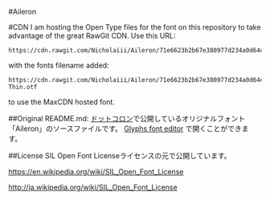 #Aileron

#CDN
I am hosting the Open Type files for the font on this repository to take advantage of the great RawGit CDN. 
Use this URL:
```
https://cdn.rawgit.com/Nicholaiii/Aileron/71e6623b2b67e380977d234a0d64c1fdcf223781/
```
with the fonts filename added:
```
https://cdn.rawgit.com/Nicholaiii/Aileron/71e6623b2b67e380977d234a0d64c1fdcf223781/Aileron-Thin.otf
```
to use the MaxCDN hosted font.


##Original README.md:
[ドットコロン](http://dotcolon.net/)で公開しているオリジナルフォント「Aileron」のソースファイルです。
[Glyphs font editor](http://glyphsapp.com/) で開くことができます。


##License
SIL Open Font Licenseライセンスの元で公開しています。

https://en.wikipedia.org/wiki/SIL_Open_Font_License

http://ja.wikipedia.org/wiki/SIL_Open_Font_License

